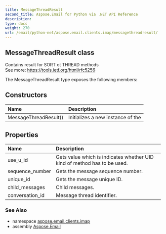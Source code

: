 ```yaml
---
title: MessageThreadResult
second_title: Aspose.Email for Python via .NET API Reference
description: 
type: docs
weight: 270
url: /email/python-net/aspose.email.clients.imap/messagethreadresult/
---
```


## MessageThreadResult class

Contains result for SORT ot THREAD methods<br/>            See more: https://tools.ietf.org/html/rfc5256

The MessageThreadResult type exposes the following members:
## Constructors
| Name | Description |
| :- | :- |
|MessageThreadResult()|Initializes a new instance of the|
## Properties
| Name | Description |
| :- | :- |
|use_u_id|Gets value which is indicates whether UID kind of method has to be used.|
|sequence_number|Gets the message sequence number.|
|unique_id|Gets the message unique ID.|
|child_messages|Child messages.|
|conversation_id|Message thread identifier.|

### See Also

* namespace [aspose.email.clients.imap](/email/python-net/aspose.email.clients.imap/)
* assembly [Aspose.Email](/slides/python-net/)

